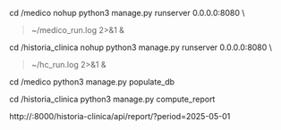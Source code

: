 cd /medico
nohup python3 manage.py runserver 0.0.0.0:8080 \
  > ~/medico_run.log 2>&1 &
  
cd /historia_clinica
nohup python3 manage.py runserver 0.0.0.0:8080 \
  > ~/hc_run.log 2>&1 &

cd /medico
python3 manage.py populate_db

cd /historia_clinica
python3 manage.py compute_report

http://<IP-PUBLICA-KONG>:8000/historia-clinica/api/report/?period=2025-05-01